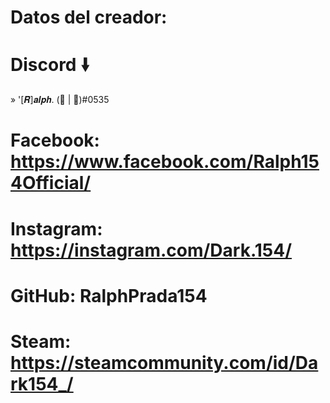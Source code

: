 
# Datos del creador:
#
 # Discord 🠛 
 » '[𝑹]𝒂𝒍𝒑𝒉. (🔪 | 👻)#0535
 #
 # Facebook: https://www.facebook.com/Ralph154Official/
 #
 # Instagram: https://instagram.com/Dark.154/
 #
 # GitHub: RalphPrada154
 #
 # Steam: https://steamcommunity.com/id/Dark154_/
 
 
